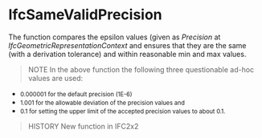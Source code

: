 # IfcSameValidPrecision

The function compares the epsilon values (given as _Precision_ at _IfcGeometricRepresentationContext_ and ensures that they are the same (with a derivation tolerance) and within reasonable min and max values.
<!-- end of short definition -->

> NOTE In the above function the following three questionable ad-hoc values are used: <ul>
 <ul>
  <li><small>0.000001 for the default precision (1E-6) </small></li>
  <li><small>1.001 for the allowable deviation of the
precision values and </small></li>
  <li><small>0.1 for setting the upper limit of the
accepted precision values to about 0.1.</small>
  </li>
 </ul>
</ul>

> HISTORY New function in IFC2x2
